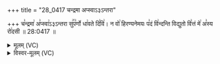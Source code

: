 +++
title = "28_0417 चन्द्रमा अप्स्वाऽ३ऽन्तरा"

+++
च꣣न्द्रमा꣢ अ꣣प्स्वा꣢ऽ३ऽन्तरा सु꣢꣯प꣣र्णो धा꣢वते दि꣣वि꣢। न वो꣢ हिरण्यनेमयः प꣣दं वि꣢न्दन्ति विद्युतो वि꣣त्तं मे꣢ अ꣣स्य रो꣢दसी ॥ 28:0417 ॥

<details><summary>मूलम् (VC)</summary>

च꣣न्द्र꣡मा꣢ अ꣣प्स्वा꣢३꣱न्त꣡रा सु꣢꣯प꣣र्णो꣡ धा꣢वते दि꣣वि꣢ । न꣡ वो꣢ हिरण्यनेमयः प꣣दं꣡ वि꣢न्दन्ति विद्युतो वि꣣त्तं꣡ मे꣢ अ꣣स्य꣡ रो꣢दसी ॥४१७॥
</details>

<details><summary>विस्वर-मूलम् (VC)</summary>

चन्द्रमा अप्स्वा३न्तरा सुपर्णो धावते दिवि । न वो हिरण्यनेमयः पदं विन्दन्ति विद्युतो वित्तं मे अस्य रोदसी ॥४१७॥
</details>